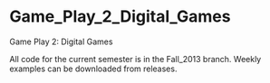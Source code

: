 Game_Play_2_Digital_Games
=========================

Game Play 2: Digital Games

All code for the current semester is in the Fall_2013 branch. Weekly examples can be downloaded from releases.
